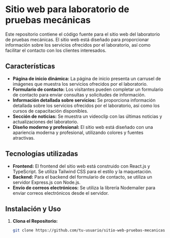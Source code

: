 # Sitio web para laboratorio de pruebas mecánicas

Este repositorio contiene el código fuente para el sitio web del laboratorio de pruebas mecánicas. El sitio web está diseñado para proporcionar información sobre los servicios ofrecidos por el laboratorio, así como facilitar el contacto con los clientes interesados.

## Características

- **Página de inicio dinámica:** La página de inicio presenta un carrusel de imágenes que muestra los servicios ofrecidos por el laboratorio.
- **Formulario de contacto:** Los visitantes pueden completar un formulario de contacto para enviar consultas y solicitudes de información.
- **Información detallada sobre servicios:** Se proporciona información detallada sobre los servicios ofrecidos por el laboratorio, así como los cursos de capacitación disponibles.
- **Sección de noticias:** Se muestra un videoclip con las últimas noticias y actualizaciones del laboratorio.
- **Diseño moderno y profesional:** El sitio web está diseñado con una apariencia moderna y profesional, utilizando colores y fuentes atractivas.

## Tecnologías utilizadas

- **Frontend:** El frontend del sitio web está construido con React.js y TypeScript. Se utiliza Tailwind CSS para el estilo y la maquetación.
- **Backend:** Para el backend del formulario de contacto, se utiliza un servidor Express.js con Node.js.
- **Envío de correos electrónicos:** Se utiliza la librería Nodemailer para enviar correos electrónicos desde el servidor.

## Instalación y Uso

1. **Clona el Repositorio:**
   ```bash
   git clone https://github.com/tu-usuario/sitio-web-pruebas-mecanicas.git
